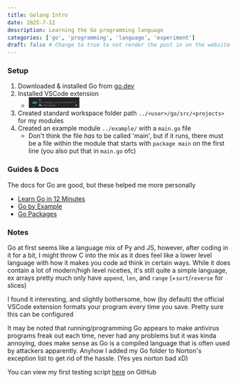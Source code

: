 ```yaml
---
title: Golang Intro
date: 2025-7-12
description: Learning the Go programming language
categories: ['go', 'programming', 'language', 'experiment']
draft: false # Change to true to not render the post in on the website
---
```


### Setup
1. Downloaded & installed Go from [go.dev](https://go.dev)
2. Installed VSCode extension
    - [<img src="https://github.com/RoarkCats/roarkcats.github.io/blob/main/posts/golang/govscode.png?raw=true" width=25%>](https://marketplace.visualstudio.com/items?itemName=golang.Go)
3. Created standard workspace folder path `../<user>/go/src/<projects>` for my modules
4. Created an example module `../example/` with a `main.go` file
    - Don't think the file *has* to be called 'main', but if it runs, there must be a file within the module that starts with `package main` on the first line (you also put that in `main.go` ofc)

### Guides & Docs
The docs for Go are good, but these helped me more personally

- [Learn Go in 12 Minutes](https://www.youtube.com/watch?v=C8LgvuEBraI)
- [Go by Example](https://gobyexample.com/)
- [Go Packages](https://pkg.go.dev)

### Notes
Go at first seems like a language mix of Py and JS, however, after coding in it for a bit, I might throw C into the mix as it does feel like a lower level language with how it makes you code ad think in certain ways. While it does contain a lot of modern/high level niceties, it's still quite a simple language, ex arrays pretty much only have `append`, `len`, and `range` (+`sort`/`reverse` for slices)

I found it interesting, and slightly bothersome, how (by default) the official VSCode extension formats your program every time you save. Pretty sure this can be configured

It may be noted that running/programming Go appears to make antivirus programs freak out each time, never had any problems but it was kinda annoying, does make sense as Go is a compiled language that is often used by attackers apparently. Anyhow I added my Go folder to Norton's exception list to get rid of the hassle. (Yes yes norton bad xD)

You can view my first testing script [here](https://github.com/RoarkCats/roarkcats.github.io/blob/main/posts/golang/main.go) on GitHub